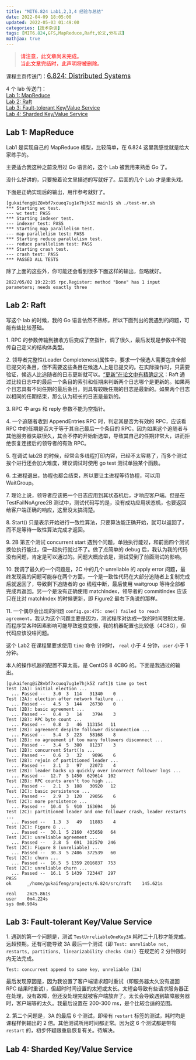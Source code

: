 ```yaml
---
title: "MIT6.824 Lab1,2,3,4 经验与总结"
date: 2022-04-09 18:05:00
updated: 2022-05-03 01:49:00
categories: [技术杂谈]
tags: [MIT6.824,GFS,MapReduce,Raft,论文,分布式]
mathjax: true
---
```






> <font color=red>请注意，此文章尚未完成。</font>  
> <font color=red>当此文章完结时，此声明将被删除。</font>







课程主页传送门：<font size=4px>[6.824: Distributed Systems](http://nil.csail.mit.edu/6.824/2020/)</font>

4 个 lab 传送门：  
[Lab 1: MapReduce](http://nil.csail.mit.edu/6.824/2020/labs/lab-mr.html)  
[Lab 2: Raft](http://nil.csail.mit.edu/6.824/2020/labs/lab-raft.html)  
[Lab 3: Fault-tolerant Key/Value Service](http://nil.csail.mit.edu/6.824/2020/labs/lab-kvraft.html)  
[Lab 4: Sharded Key/Value Service](http://nil.csail.mit.edu/6.824/2020/labs/lab-shard.html)



## Lab 1: MapReduce

Lab1 是实现自己的 MapReduce 模型，比较简单，在 6.824 这里我感觉就是给大家练手的。

主要适合我这种之前没用过 Go 语言的，这个 Lab 被我用来熟悉 Go 了。

没什么好讲的，只要按着论文里描述的写就好了。后面的几个 Lab 才是重头戏。

下面是正确实现后的输出，用作参考就好了。

```
[gukaifeng@iZ8vbf7xcuoq7ug1e7hjk5Z main]$ sh ./test-mr.sh
*** Starting wc test.
--- wc test: PASS
*** Starting indexer test.
--- indexer test: PASS
*** Starting map parallelism test.
--- map parallelism test: PASS
*** Starting reduce parallelism test.
--- reduce parallelism test: PASS
*** Starting crash test.
--- crash test: PASS
*** PASSED ALL TESTS
```

除了上面的这些外，你可能还会看到很多下面这样的输出，忽略就好。

```
2022/05/02 19:22:05 rpc.Register: method "Done" has 1 input parameters; needs exactly three
```

## Lab 2: Raft

写这个 lab 的时候，我的 Go 语言依然不熟练，所以下面列出的我遇到的问题，可能有些比较基础。



1\. RPC 的参数传输到接收方后变成了空指针，调了很久，最后发现是参数中不能传自己定义的结构体类型。

2\. 领导者完整性(Leader Completeness)属性中，要求一个候选人需要包含全部已提交的条目，但不需要这些条目在候选人上是已提交的。在实际操作时，只需要验证，候选人比追随者的日志更新就可以。[“更新”在论文中有精确定义](https://gukaifeng.cn/posts/raft-lun-wen-yue-du-bi-ji/#5-4-1-%E9%80%89%E4%B8%BE%E9%99%90%E5%88%B6)：Raft 通过比较日志中的最后一个条目的索引和任期来判断两个日志哪个是更新的。如果两个日志具有不同任期的最后条目，则具有较晚任期的日志是最新的。如果两个日志以相同的任期结束，那么认为较长的日志是最新的。

3\. RPC 中 args 和 reply 参数不能为空指针。

4\. 一个追随者收到 AppendEntries RPC 时，判定其是否为有效的 RPC，应该看 RPC 中的任期是否大于等于其自己最后一个条目的 RPC。因为如果这个追随者与其他服务器失联很久，其会不停的开始新选举，导致其自己的任期非常大，进而拒绝恢复连接后的领导者的有效 RPC。

5\. 在调试 lab2B 的时候，经常会多线程打印内容，已经不太容易了，而多个测试挨个进行还会加大难度，建议调试时使用 go test 测试单独某个函数。

6\. 主进程退出，协程也都会结束，所以要让主进程等待协程，可以用 WaitGroup。

7\. 理论上说，领导者应该把一个日志应用到其状态机后，才响应客户端。但是在 TestFailNoAgree2B 测试中，测试代码写的是，没有成功应用状态机，也要返回给客户端正确的响应，这里没太搞清楚。

8\. Start() 只是表示开始进行一致性算法，只要算法能正确开始，就可以返回了，而不是等待一致性算法完成才返回。

9\. 2B 第五个测试 concurrent start 遇到个问题，单独执行能过，和前面四个测试换位执行能过，但一起执行就过不了。做了点简单的 debug 后，我认为我的代码没有问题，肯定是可以通过的。问题大概应该是，测试受到了前面测试的影响。

10\. 我调了最久的一个问题是，2C 中的几个 unreliable 的 apply error 问题，最终发现我的问题可能存在两个方面，一个是一致性代码在大部分追随者上复制完成后就返回了，导致剩下追随者的 go 线程中断，最后使用 waitgroup 等待全部都完成再返回。另一个是没有正确使用 matchIndex，领导者的 commitIndex 应该只在比对 matchIndex 的时候更新，即 Figure2 最右下角说的那样。

11\. 一个偶尔会出现的问题 `config.go:475: one() failed to reach agreement`，我认为这个问题主要是因为，测试程序对达成一致的时间限制太短，而程序受各种因素影响可能导致速度变慢，我的机器配置也比较低（4C8G），但代码应该没啥问题。





这个 Lab2 在课程里要求使用  `time` 命令 计时时， `real` 小于 4 分钟，`user` 小于 1分钟。

本人的操作机器的配置不算太高，是 CentOS 8 4C8G 的。下面是我通过的输出。

```
[gukaifeng@iZ8vbf7xcuoq7ug1e7hjk5Z raft]$ time go test
Test (2A): initial election ...
  ... Passed --   3.0  3  114   31340    0
Test (2A): election after network failure ...
  ... Passed --   4.5  3  144   26730    0
Test (2B): basic agreement ...
  ... Passed --   0.4  3   14    3794    3
Test (2B): RPC byte count ...
  ... Passed --   0.8  3   46  113154   11
Test (2B): agreement despite follower disconnection ...
  ... Passed --   5.4  3  223   58168    8
Test (2B): no agreement if too many followers disconnect ...
  ... Passed --   3.4  5  380   81237    3
Test (2B): concurrent Start()s ...
  ... Passed --   0.6  3   32    9096    6
Test (2B): rejoin of partitioned leader ...
  ... Passed --   2.1  3   97   22073    4
Test (2B): leader backs up quickly over incorrect follower logs ...
  ... Passed --  12.7  5 1450  629614  102
Test (2B): RPC counts aren't too high ...
  ... Passed --   2.1  3  108   30920   12
Test (2C): basic persistence ...
  ... Passed --   2.9  3  120   29056    6
Test (2C): more persistence ...
  ... Passed --  10.4  5  910  163694   16
Test (2C): partitioned leader and one follower crash, leader restarts ...
  ... Passed --   1.3  3   49   11883    4
Test (2C): Figure 8 ...
  ... Passed --  30.1  5 2160  435658   64
Test (2C): unreliable agreement ...
  ... Passed --   2.8  5  691  302570  246
Test (2C): Figure 8 (unreliable) ...
  ... Passed --  30.3  5 2406  372539   60
Test (2C): churn ...
  ... Passed --  16.5  5 1359 2016837  753
Test (2C): unreliable churn ...
  ... Passed --  16.1  5 1439  723447  297
PASS
ok  	_/home/gukaifeng/projects/6.824/src/raft	145.621s

real	2m25.861s
user	0m4.224s
sys	0m0.904s
```



## Lab 3: Fault-tolerant Key/Value Service

1\. 遇到的第一个问题是，测试 `TestUnreliableOneKey3A` 耗时二十几秒才能完成，远超预期。还有可能导致 3A 最后一个测试（即 `Test: unreliable net, restarts, partitions, linearizability checks (3A)`）在规定的 2 分钟限时内无法完成。

```
Test: concurrent append to same key, unreliable (3A)
```

最后发现原因是，因为我设置了客户端请求超时重试（即服务器太久没有返回 RPC 结果时重试），但超时时间设置的太短或太长。太短会导致有些请求服务器正在处理，没有故障，但还没处理完就被客户端放弃了。太长会导致遇到故障服务器时，客户端等的太久。我最后设置在 200-300 ms，是个比较合适的范围。

2\. 第二个问题是，3A 的最后 6 个测试，即带有 `restart` 标签的测试，耗时均是课程样例输出的 2 倍。其他测试所用时间都正常。因为这 6 个测试都是带有 `restart` 的，初步怀疑跟重启恢复有关。待解决。

## Lab 4: Sharded Key/Value Service

